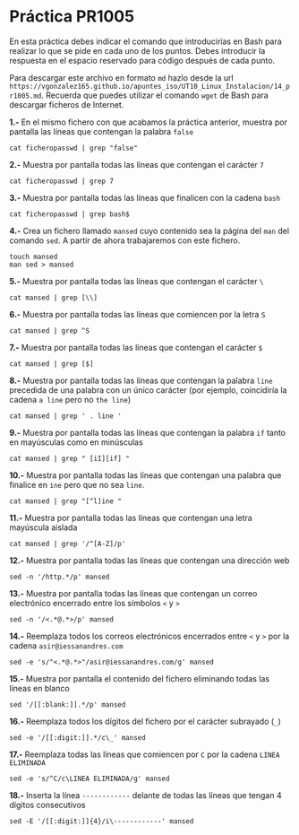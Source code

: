 # Práctica PR1005

En esta práctica debes indicar el comando que introducirías en Bash para realizar lo que se pide en cada uno de los puntos. Debes introducir la respuesta en el espacio reservado para código después de cada punto.

Para descargar este archivo en formato `md` hazlo desde la url `https://vgonzalez165.github.io/apuntes_iso/UT10_Linux_Instalacion/14_pr1005.md`. Recuerda que puedes utilizar el comando `wget` de Bash para descargar ficheros de Internet.

**1.-** En el mismo fichero con que acabamos la práctica anterior, muestra por pantalla las líneas que contengan la palabra `false`

```
cat ficheropasswd | grep "false"
```

**2.-** Muestra por pantalla todas las líneas que contengan el carácter `7`

```
cat ficheropasswd | grep 7
```

**3.-** Muestra por pantalla todas las líneas que finalicen con la cadena `bash`

```
cat ficheropasswd | grep bash$
```

**4.-** Crea un fichero llamado `mansed` cuyo contenido sea la página del `man` del comando `sed`. A partir de ahora trabajaremos con este fichero.

```
touch mansed
man sed > mansed
```

**5.-** Muestra por pantalla todas las líneas que contengan el carácter `\`

```
cat mansed | grep [\\]
```

**6.-** Muestra por pantalla todas las líneas que comiencen por la letra `S`

```
cat mansed | grep ^S
```

**7.-** Muestra por pantalla todas las líneas que contengan el carácter `$`

```
cat mansed | grep [$]
```

**8.-** Muestra por pantalla todas las líneas que contengan la palabra `line` precedida de una palabra con un único carácter (por ejemplo, coincidiría la cadena `a line` pero no `the line`)

```
cat mansed | grep ' . line '
```

**9.-** Muestra por pantalla todas las líneas que contengan la palabra `if` tanto en mayúsculas como en minúsculas

```
cat mansed | grep " [iI][if] "
```

**10.-** Muestra por pantalla todas las líneas que contengan una palabra que finalice en `ine` pero que no sea `line`.

```
cat mansed | grep "[^l]ine "
```

**11.-** Muestra por pantalla todas las líneas que contengan una letra mayúscula aislada

```
cat mansed | grep '/^[A-Z]/p'
```

**12.-** Muestra por pantalla todas las líneas que contengan una dirección web

```
sed -n '/http.*/p' mansed
```

**13.-** Muestra por pantalla todas las líneas que contengan un correo electrónico encerrado entre los símbolos `<` y `>`

```
sed -n '/<.*@.*>/p' mansed
```

**14.-** Reemplaza todos los correos electrónicos encerrados entre `<` y `>` por la cadena `asir@iessanandres.com`

```
sed -e 's/"<.*@.*>"/asir@iessanandres.com/g' mansed
```

**15.-** Muestra por pantalla el contenido del fichero eliminando todas las líneas en blanco 

```
sed '/[[:blank:]].*/p' mansed
```

**16.-** Reemplaza todos los dígitos del fichero por el carácter subrayado (`_`)

```
sed -e '/[[:digit:]].*/c\_' mansed
```

**17.-** Reemplaza todas las líneas que comiencen por `C` por la cadena `LINEA ELIMINADA`

```
sed -e 's/^C/c\LINEA ELIMINADA/g' mansed
```

**18.-** Inserta la línea `------------` delante de todas las líneas que tengan 4 dígitos consecutivos

```
sed -E '/[[:digit:]]{4}/i\------------' mansed
```
